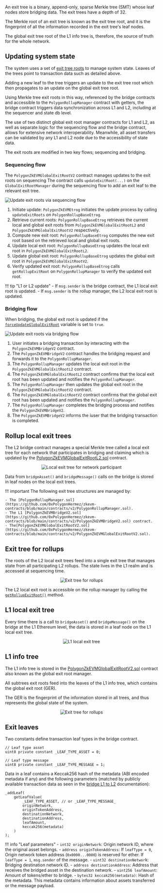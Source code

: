 An exit tree is a binary, append-only, sparse Merkle tree (SMT) whose leaf nodes store bridging data. The exit trees have a depth of 32.

The Merkle root of an exit tree is known as the exit tree root, and it is the fingerprint of all the information recorded in the exit tree's leaf nodes. 

The global exit tree root of the L1 info tree is, therefore, the source of truth for the whole network. 

## Updating system state

The system uses a set of [exit tree roots](exit-roots.md) to manage system state. Leaves of the trees point to transaction data such as detailed above.

Adding a new leaf to the tree triggers an update to the exit tree root which then propagates to an update on the global exit tree root.

Using Merkle tree exit roots in this way, referenced by the bridge contracts and accessible to the `PolygonRollupManager` contract with getters, the bridge contract triggers data synchronization across L1 and L2, including at the sequencer and state db level.

The use of two distinct global exit root manager contracts for L1 and L2, as well as separate logic for the sequencing flow and the bridge contract, allows for extensive network interoperability. Meanwhile, all asset transfers can be validated by any L1 and L2 node due to the accessibility of state data.

The exit roots are modified in two key flows; sequencing and bridging.

### Sequencing flow

The `PolygonZkEVMGlobalExitRootV2` contract manages updates to the exit roots on sequencing The contract calls `updateExitRoot(...)` on the `GlobalExitRootManager` during the sequencing flow to add an exit leaf to the relevant exit tree. 

![Update exit roots via sequencing flow](../../../../img/cdk/high-level-architecture/update-exit-roots-via-sequencing.png)

1. Initiate update: `PolygonZkEVMEtrog` initiates the update process by calling `updateExitRoots` on `PolygonRollupBaseEtrog`.
2. Retrieve current roots: `PolygonRollupBaseEtrog` retrieves the current local and global exit roots from `PolygonZkEVMGlobalExitRootL2` and `PolygonZkEVMGlobalExitRootV2` respectively.
3. Compute new exit root: `PolygonRollupBaseEtrog` computes the new exit root based on the retrieved local and global exit roots.
4. Update local exit root: `PolygonRollupBaseEtrog` updates the local exit root in `PolygonZkEVMGlobalExitRootL2`.
5. Update global exit root: `PolygonRollupBaseEtrog` updates the global exit root in `PolygonZkEVMGlobalExitRootV2`.
6. Verify updated exit root: `PolygonRollupBaseEtrog` calls `getRollupExitRoot` on `PolygonRollupManager` to verify the updated exit root.

!!! tip "L1 or L2 update"
    - If `msg.sender` is the bridge contract, the L1 local exit root is updated.
    - If `msg.sender` is the rollup manager, the L2 local exit root is updated.

### Bridging flow

When bridging, the global exit root is updated if the [`forceUpdateGlobalExitRoot`](https://github.com/0xPolygonHermez/zkevm-contracts/blob/main/contracts/v2/PolygonZkEVMBridgeV2.sol#L312) variable is set to `true`.

![Update exit roots via bridging flow](../../../../img/cdk/high-level-architecture/update-exit-roots-via-bridging.png)

1. User initiates a bridging transaction by interacting with the `PolygonZkEVMBridgeV2` contract.
2. The `PolygonZkEVMBridgeV2` contract handles the bridging request and forwards it to the `PolygonRollupManager`.
3. The `PolygonRollupManager` updates the local exit root in the `PolygonZkEVMGlobalExitRootL2` contract.
4. The `PolygonZkEVMGlobalExitRootL2` contract confirms that the local exit root has been updated and notifies the `PolygonRollupManager`.
5. The `PolygonRollupManager` then updates the global exit root in the `PolygonZkEVMGlobalExitRootV2` contract.
6. The `PolygonZkEVMGlobalExitRootV2` contract confirms that the global exit root has been updated and notifies the `PolygonRollupManager`.
7. The `PolygonRollupManager` completes the bridging process and notifies the `PolygonZkEVMBridgeV2`.
8. The `PolygonZkEVMBridgeV2` informs the iuser that the bridging transaction is completed.

## Rollup local exit trees

The L2 bridge contract manages a special Merkle tree called a local exit tree for each network that participates in bridging and claiming which is updated by the [PolygonZkEVMGlobalExitRootL2.sol](https://github.com/0xPolygonHermez/zkevm-contracts/blob/feature/etrog/contracts/PolygonZkEVMGlobalExitRootL2.sol) contract.

<center>

![Local exit tree for network participant](../../../../img/cdk/high-level-architecture/local-exit-tree.png)

</center>

Data from `bridgeAsset()` and `bridgeMessage()` calls on the bridge is stored in leaf nodes on the local exit trees. 

!!! important
    The following exit tree structures are managed by:

    - The [PolygonRollupManager.sol](https://github.com/0xPolygonHermez/zkevm-contracts/blob/main/contracts/v2/PolygonRollupManager.sol). 
    - The L1 [PolygonZkEVMBridgeV2.sol](https://github.com/0xPolygonHermez/zkevm-contracts/blob/main/contracts/v2/PolygonZkEVMBridgeV2.sol) contract. 
    - The[PolygonZkEVMGlobalExitRootV2.sol](https://github.com/0xPolygonHermez/zkevm-contracts/blob/main/contracts/v2/PolygonZkEVMGlobalExitRootV2.sol).

## Exit tree for rollups

The roots of the L2 local exit trees feed into a single exit tree that manages state from all participating L2 rollups. The state lives in the L1 realm and is accessed at sequencing time.

<center>

![Exit tree for rollups](../../../../img/cdk/high-level-architecture/exit-tree-for-rollups.png)

</center>

The L2 local exit root is accessible on the rollup manager by calling the [`getRollupExitRoot()`](https://github.com/0xPolygonHermez/zkevm-contracts/blob/b2a62e6af5738366e7494e8312184b1d6fdf287c/contracts/v2/PolygonRollupManager.sol#L1620) method.

## L1 local exit tree

Every time there is a call to `bridgeAsset()` and `bridgeMessage()` on the bridge at the L1 Ethereum level, the data is stored in a leaf node on the L1 local exit tree.

<center>

![L1 local exit tree](../../../../img/cdk/high-level-architecture/l1-ethereum-exit-tree.png)

</center>

## L1 info tree

The L1 info tree is stored in the [PolygonZkEVMGlobalExitRootV2.sol](https://github.com/0xPolygonHermez/zkevm-contracts/blob/main/contracts/v2/PolygonZkEVMGlobalExitRootV2.sol) contract also known as the global exit root manager.

All subtrees exit roots feed into the leaves of the L1 info tree, which contains the global exit root (GER). 

The GER is the fingerprint of the information stored in all trees, and thus represents the global state of the system.

<center>

![Exit tree for rollups](../../../../img/cdk/high-level-architecture/l1-info-tree.png)

</center>

## Exit leaves

Two constants define transaction leaf types in the bridge contract.

```solidity
// Leaf type asset
uint8 private constant _LEAF_TYPE_ASSET = 0;

// Leaf type message
uint8 private constant _LEAF_TYPE_MESSAGE = 1;
```

Data in a leaf contains a Keccak256 hash of the metadata (ABI encoded metadata if any) and the following parameters (matched by publicly available transaction data as seen in the [bridge L1 to L2](bridging.md#l1-to-l2) documentation):

```solidity
_addLeaf(
    getLeafValue(
        _LEAF_TYPE_ASSET, // or _LEAF_TYPE_MESSAGE_
        originNetwork,
        originTokenAddress,
        destinationNetwork,
        destinationAddress,
        leafAmount,
        keccak256(metadata)
    )
);
```

!!! info "Leaf parameters"
    - `int32 originNetwork`: Origin network ID, where the original asset belongs.
    - `address originTokenAddress`: If `leafType = 0`, Origin network token address (`0x0000...0000`) is reserved for ether. If `leafType = 1`, `msg.sender` of the message.
    - `uint32 destinationNetwor`k: Bridging destination network ID.
    - `address destinationAddress`: Address that receives the bridged asset in the destination network.
    - `uint256 leafAmount`: Amount of tokens/ether to bridge.
    - `bytes32 keccak256(metadata)`: Hash of the metadata. This metadata contains information about assets transferred or the message payload.
